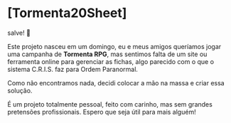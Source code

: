 # [Tormenta20Sheet]

salve! 👋

Este projeto nasceu em um domingo, eu e meus amigos queríamos jogar uma campanha de **Tormenta RPG**, mas sentimos falta de um site ou ferramenta online para gerenciar as fichas, algo parecido com o que o sistema C.R.I.S. faz para Ordem Paranormal.

Como não encontramos nada, decidi colocar a mão na massa e criar essa solução.

É um projeto totalmente pessoal, feito com carinho, mas sem grandes pretensões profissionais. Espero que seja útil para mais alguém!
